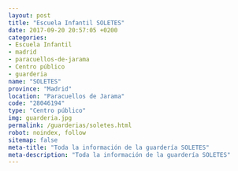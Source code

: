 ```yaml
---
layout: post
title: "Escuela Infantil SOLETES"
date: 2017-09-20 20:57:05 +0200
categories:
- Escuela Infantil
- madrid
- paracuellos-de-jarama
- Centro público
- guarderia
name: "SOLETES"
province: "Madrid"
location: "Paracuellos de Jarama"
code: "28046194"
type: "Centro público"
img: guarderia.jpg
permalink: /guarderias/soletes.html
robot: noindex, follow
sitemap: false
meta-title: "Toda la información de la guardería SOLETES"
meta-description: "Toda la información de la guardería SOLETES"
---
```

